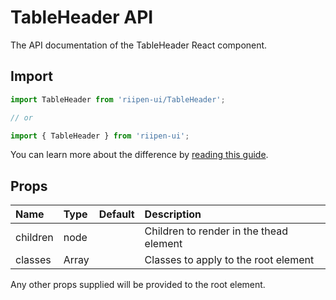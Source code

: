 <!--- This documentation is automatically generated, do not try to edit it. -->

# TableHeader API

<p class="description">The API documentation of the TableHeader React component.</p>

## Import

```js
import TableHeader from 'riipen-ui/TableHeader';

// or

import { TableHeader } from 'riipen-ui';
```

You can learn more about the difference by [reading this guide](/guides/bundle-size).

## Props

| Name | Type | Default | Description |
|:-----|:-----|:--------|:------------|
| <span class="prop-name">children</span> | <span class="prop-type">node</span> |  | Children to render in the thead element |
| <span class="prop-name">classes</span> | <span class="prop-type">Array<string></span> |  | Classes to apply to the root element |


Any other props supplied will be provided to the root element.